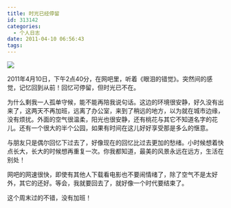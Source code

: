 ```yaml
---
title: 时光已经停留
id: 313142
categories:
  - 个人日志
date: 2011-04-10 06:56:43
tags:
---
```


[![](http://www.love4026.org/wp-content/uploads/2011/04/we-are-220x300.jpg)](http://www.love4026.org/wp-content/uploads/2011/04/we-are.jpg)

2011年4月10日，下午2点40分，在网吧里，听着《眼泪的错觉》。突然间的感觉，记忆回到从前！回忆可停留，但时光已不在。

为什么剩我一人孤单守候，能不能再陪我说句话。这边的环境很安静，好久没有出来了，这两天不再加班，远离了办公室，来到了稍远的地方，以为就在城市边缘，没有烦扰。外面的空气很温柔，阳光也很安静，还有桃花与其它不知道名字的花儿。还有一个很大的半个公园，如果有时间在这儿好好享受那是多么的惬意。

与朋友只是偶尔回忆下过去了，好像现在的回忆比过去更加的愁绪。小时候想着快点长大，长大的时候想再重复一次。你我都知道，最美的风景永远在远方，生活在别处！

网吧的网速很快，即使有其他人下载看电影也不要闹情绪了，除了空气不是太好外，其它的还好。等会，我就要回去了，就好像一个时代要结束了。

这个周末过的不错，没有加班！